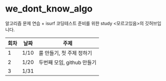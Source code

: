 # we_dont_know_algo

알고리즘 문제 연습 + isurf 코딩테스트 준비를 위한 study <모르고있음>의 깃허브입니다.

|회차 |날짜 |주제 |
|----|----|----|
|1|1/10|룰 만들기, 첫 주제 정하기|
|2|1/20|두번째 모임, github 만들기|
|3|1/31||
